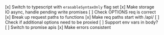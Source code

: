[x] Switch to typescript with `erasableSyntaxOnly` flag set
[x] Make storage IO async, handle pending write promises
[ ] Check OPTIONS req is correct
[x] Break up request paths to functions
[x] Make req paths start with /api/
[ ] Check if additional options need to be proxied
[ ] Support env vars in body?
[ ] Switch to promise apis
[x] Make errors consistent
